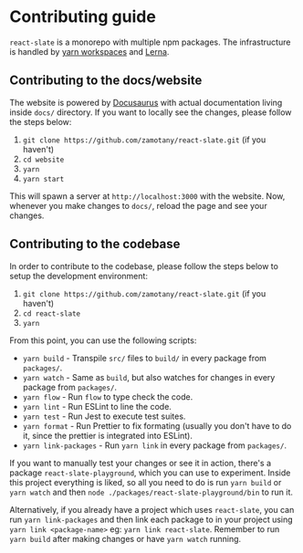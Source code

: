 # Contributing guide

`react-slate` is a monorepo with multiple npm packages. The infrastructure is handled by [yarn workspaces](https://yarnpkg.com/en/docs/workspaces) and [Lerna](https://lernajs.io/).

## Contributing to the docs/website

The website is powered by [Docusaurus](https://docusaurus.io/) with actual documentation living inside `docs/` directory. If you want to locally see the changes, please follow the steps below:

1.  `git clone https://github.com/zamotany/react-slate.git` (if you haven't)
2.  `cd website`
3.  `yarn`
4.  `yarn start`

This will spawn a server at `http://localhost:3000` with the website. Now, whenever you make changes to `docs/`, reload the page and see your changes.

## Contributing to the codebase

In order to contribute to the codebase, please follow the steps below to setup the development environment:

1.  `git clone https://github.com/zamotany/react-slate.git` (if you haven't)
2.  `cd react-slate`
3.  `yarn`

From this point, you can use the following scripts:

* `yarn build` - Transpile `src/` files to `build/` in every package from `packages/`.
* `yarn watch` - Same as `build`, but also watches for changes in every package from `packages/`.
* `yarn flow` - Run `flow` to type check the code.
* `yarn lint` - Run ESLint to line the code.
* `yarn test` - Run Jest to execute test suites.
* `yarn format` - Run Prettier to fix formating (usually you don't have to do it, since the prettier is integrated into ESLint).
* `yarn link-packages` - Run `yarn link` in every package from `packages/`.

If you want to manually test your changes or see it in action, there's a package `react-slate-playground`, which you can use to experiment. Inside this project everything is liked, so all you need to do is run `yarn build` or `yarn watch` and then `node ./packages/react-slate-playground/bin` to run it.

Alternatively, if you already have a project which uses `react-slate`, you can run `yarn link-packages` and then link each package to in your project using `yarn link <package-name>` eg: `yarn link react-slate`. Remember to run `yarn build` after making changes or have `yarn watch` running.
